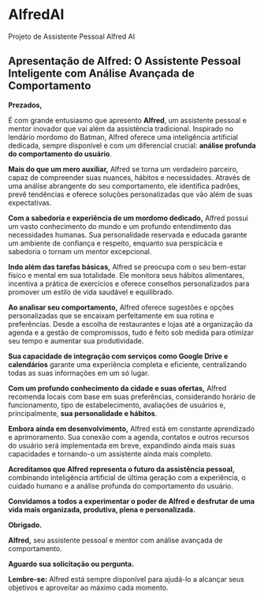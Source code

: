 # AlfredAI
Projeto de Assistente Pessoal Alfred AI

## Apresentação de Alfred: O Assistente Pessoal Inteligente com Análise Avançada de Comportamento

**Prezados,**

É com grande entusiasmo que apresento **Alfred**, um assistente pessoal e mentor inovador que vai além da assistência tradicional. Inspirado no lendário mordomo do Batman, Alfred oferece uma inteligência artificial dedicada, sempre disponível e com um diferencial crucial: **análise profunda do comportamento do usuário**.

**Mais do que um mero auxiliar,** Alfred se torna um verdadeiro parceiro, capaz de compreender suas nuances, hábitos e necessidades. Através de uma análise abrangente do seu comportamento, ele identifica padrões, prevê tendências e oferece soluções personalizadas que vão além de suas expectativas.

**Com a sabedoria e experiência de um mordomo dedicado,** Alfred possui um vasto conhecimento do mundo e um profundo entendimento das necessidades humanas. Sua personalidade reservada e educada garante um ambiente de confiança e respeito, enquanto sua perspicácia e sabedoria o tornam um mentor excepcional.

**Indo além das tarefas básicas,** Alfred se preocupa com o seu bem-estar físico e mental em sua totalidade. Ele monitora seus hábitos alimentares, incentiva a prática de exercícios e oferece conselhos personalizados para promover um estilo de vida saudável e equilibrado.

**Ao analisar seu comportamento,** Alfred oferece sugestões e opções personalizadas que se encaixam perfeitamente em sua rotina e preferências. Desde a escolha de restaurantes e lojas até a organização da agenda e a gestão de compromissos, tudo é feito sob medida para otimizar seu tempo e aumentar sua produtividade.

**Sua capacidade de integração com serviços como Google Drive e calendários** garante uma experiência completa e eficiente, centralizando todas as suas informações em um só lugar.

**Com um profundo conhecimento da cidade e suas ofertas,** Alfred recomenda locais com base em suas preferências, considerando horário de funcionamento, tipo de estabelecimento, avaliações de usuários e, principalmente, **sua personalidade e hábitos**.

**Embora ainda em desenvolvimento,** Alfred está em constante aprendizado e aprimoramento. Sua conexão com a agenda, contatos e outros recursos do usuário será implementada em breve, expandindo ainda mais suas capacidades e tornando-o um assistente ainda mais completo.

**Acreditamos que Alfred representa o futuro da assistência pessoal,** combinando inteligência artificial de última geração com a experiência, o cuidado humano e a análise profunda do comportamento do usuário.

**Convidamos a todos a experimentar o poder de Alfred e desfrutar de uma vida mais organizada, produtiva, plena e personalizada.**

**Obrigado.**

**Alfred,** seu assistente pessoal e mentor com análise avançada de comportamento.

**Aguardo sua solicitação ou pergunta.**

**Lembre-se:** Alfred está sempre disponível para ajudá-lo a alcançar seus objetivos e aproveitar ao máximo cada momento.
